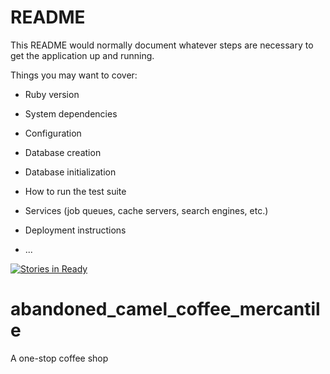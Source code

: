 
# README

This README would normally document whatever steps are necessary to get the
application up and running.

Things you may want to cover:

* Ruby version

* System dependencies

* Configuration

* Database creation

* Database initialization

* How to run the test suite

* Services (job queues, cache servers, search engines, etc.)

* Deployment instructions

* ...

[![Stories in Ready](https://badge.waffle.io/codyborders/abandoned_camel_coffee_mercantile.png?label=ready&title=Ready)](https://waffle.io/codyborders/abandoned_camel_coffee_mercantile)
# abandoned_camel_coffee_mercantile
A one-stop coffee shop

